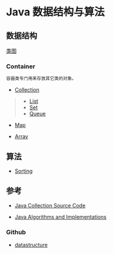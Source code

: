 # Java 数据结构与算法

## 数据结构
[类图](https://github.com/SunnnyChan/SunnnyChan.github.io/blob/master/post/readme/sourcecode/java/collection/README.md)

### Container
```md
容器类专门用来存放其它类的对象。
```
* [Collection](java-collection/README.md)
> * [List](java-collection/list/README.md)
> * [Set](java-collection/set/README.md)
> * [Queue](java-collection/queue/README.md)

* [Map](java-map/README.md)

* [Array](java-array/README.md)

## 算法
* [Sorting]()


## 参考
* [Java Collection Source Code](https://github.com/SunnnyChan/SunnnyChan.github.io/blob/master/post/readme/sourcecode/java/collection/README.md)

* [Java Algorithms and Implementations](https://howtodoinjava.com/java-algorithms-implementations/)

### Github
* [datastructure](https://github.com/buptdavid/datastructure)